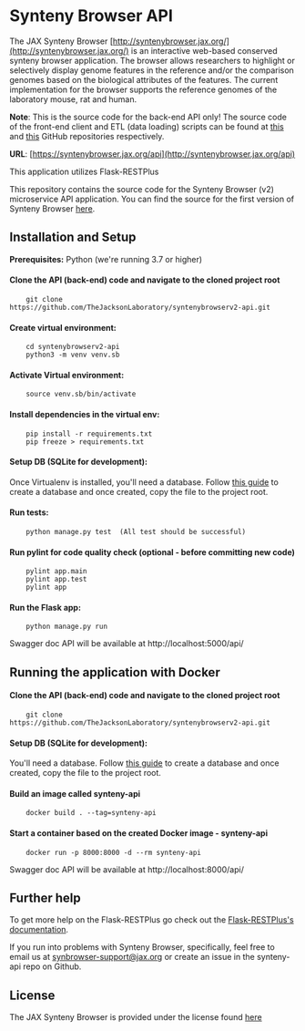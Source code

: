 # Synteny Browser API
The JAX Synteny Browser [http://syntenybrowser.jax.org/](http://syntenybrowser.jax.org/) is an interactive web-based conserved synteny browser application. The browser allows researchers to highlight or selectively display genome features in the reference and/or the comparison genomes based on the biological attributes of the features. The current implementation for the browser supports the reference genomes of the laboratory mouse, rat and human.

**Note**: This is the source code for the back-end API only! The source code of the front-end client and ETL (data loading) scripts can be found at [this](https://github.com/TheJacksonLaboratory/syntenybrowserv2-client) and [this](https://github.com/TheJacksonLaboratory/syntenybrowserv2-etl) GitHub repositories respectively.

**URL**: [https://syntenybrowser.jax.org/api](http://syntenybrowser.jax.org/api)

This application utilizes Flask-RESTPlus

This repository contains the source code for the Synteny Browser (v2) microservice API application. You can find the source for the first version of Synteny Browser [here](https://github.com/TheJacksonLaboratory/syntenybrowser).

## Installation and Setup
**Prerequisites:** Python (we're running 3.7 or higher)
#### Clone the API (back-end) code and navigate to the cloned project root
```console
    git clone https://github.com/TheJacksonLaboratory/syntenybrowserv2-api.git
```
#### Create virtual environment:
```console
    cd syntenybrowserv2-api
    python3 -m venv venv.sb
```
#### Activate Virtual environment:
```console
    source venv.sb/bin/activate
```
#### Install dependencies in the virtual env:
```console
    pip install -r requirements.txt
    pip freeze > requirements.txt
```
#### Setup DB (SQLite for development):
Once Virtualenv is installed, you'll need a database. Follow [this guide](https://github.com/TheJacksonLaboratory/syntenybrowserv2-etl) to create a database and once created, copy the file to the project root.

#### Run tests:
```console
    python manage.py test  (All test should be successful)
```
#### Run pylint for code quality check (optional - before committing new code)
```console
    pylint app.main
    pylint app.test
    pylint app
```
#### Run the Flask app:
```console
    python manage.py run
```
Swagger doc API will be available at http://localhost:5000/api/

## Running the application with Docker
#### Clone the API (back-end) code and navigate to the cloned project root
```console
    git clone https://github.com/TheJacksonLaboratory/syntenybrowserv2-api.git
```

#### Setup DB (SQLite for development):
You'll need a database. Follow [this guide](https://github.com/TheJacksonLaboratory/syntenybrowserv2-etl) to create a database and once created, copy the file to the project root.

#### Build an image called **synteny-api**
```console
    docker build . --tag=synteny-api
```

#### Start a container based on the created Docker image - **synteny-api**
```console
    docker run -p 8000:8000 -d --rm synteny-api
```
Swagger doc API will be available at http://localhost:8000/api/



## Further help
To get more help on the Flask-RESTPlus go check out the [Flask-RESTPlus's documentation](https://flask-restplus.readthedocs.io/en/stable/).

If you run into problems with Synteny Browser, specifically, feel free to email us at [synbrowser-support@jax.org](mailto:synbrowser-support@jax.org) or create an issue in the synteny-api repo on Github.

## License
The JAX Synteny Browser is provided under the license found [here](LICENSE.md)